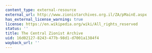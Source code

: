 ```yaml
---
content_type: external-resource
external_url: http://www.zionistarchives.org.il/ZA/pMainE.aspx
has_external_license_warning: true
license: https://en.wikipedia.org/wiki/All_rights_reserved
status: ''
title: The Central Zionist Archive
uid: 16d02127-8243-477b-98d1-d7001a1384f4
wayback_url: ''
---
```

